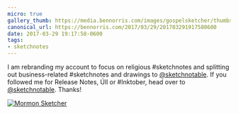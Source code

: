 ```yaml
---
micro: true
gallery_thumb: https://media.bennorris.com/images/gospelsketcher/thumbs/temple-sketch-mormon-sketcher.jpg
canonical_url: https://bennorris.com/2017/03/29/201703291917580600
date: 2017-03-29 19:17:58-0600
tags:
- sketchnotes
---
```


I am rebranding my account to focus on religious #sketchnotes and splitting out business-related #sketchnotes and drawings to [@sketchnotable](https://micro.blog/sketchnotable). If you followed me for Release Notes, Úll or #Inktober, head over to [@sketchnotable](https://micro.blog/sketchnotable). Thanks!

[![Mormon Sketcher](https://media.bennorris.com/images/gospelsketcher/general/temple-sketch-mormon-sketcher.jpg)](https://media.bennorris.com/images/gospelsketcher/general/temple-sketch-mormon-sketcher.jpg)
